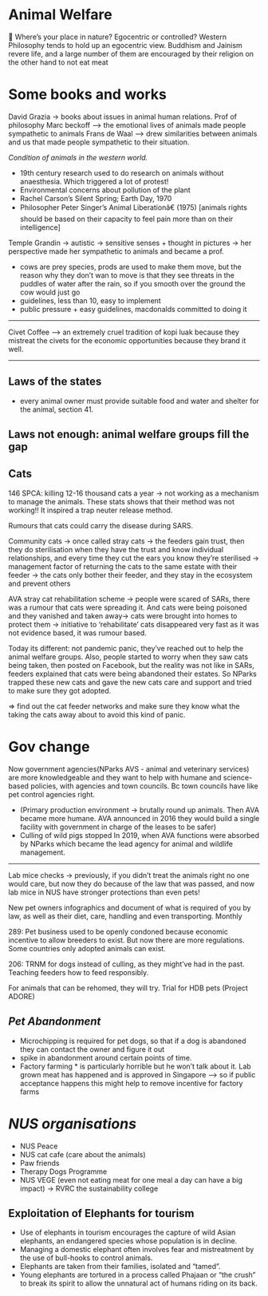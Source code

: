 # Animal Welfare

<aside>
📌 Where’s your place in nature? Egocentric or controlled? Western Philosophy tends to hold up an egocentric view. Buddhism  and Jainism revere life, and a large number of them are encouraged by their religion on the other hand to not eat meat

</aside>

# Some books and works

David Grazia -> books about issues in animal human relations. Prof of philosophy
Marc beckoff —>  the emotional lives of animals made people sympathetic to animals
Frans de Waal —> drew similarities between animals and us that made people sympathetic to their situation.

*Condition of animals in the western world.*

- 19th century research used to do research on animals without anaesthesia. Which triggered a lot of protest!
- Environmental concerns about pollution of the plant
- Rachel Carson’s Silent Spring; Earth Day, 1970
- Philosopher Peter Singer’s Animal Liberationâ€ (1975) [animals rights should be based on their capacity to feel pain more than on their intelligence]

Temple Grandin -> autistic -> sensitive senses + thought in pictures -> her perspective made her sympathetic to animals and became a prof.

- cows are prey species, prods are used to make them move, but the reason why they don’t wan to move is that they see threats in the puddles of water after the rain, so if you smooth over the ground the cow would just go
- guidelines, less than 10, easy to implement
- public pressure + easy guidelines, macdonalds committed to doing it

---

Civet Coffee —> an extremely cruel tradition of kopi luak because they mistreat the civets for the economic opportunities because they brand it well.

---

## Laws of the states

- every animal owner must provide suitable food and water and shelter for the animal, section 41.

## Laws not enough: animal welfare groups fill the gap

## Cats

146 SPCA: killing 12-16 thousand cats a year -> not working as a mechanism to manage the animals. These stats shows that their method was not working!! It inspired a trap neuter release method.

Rumours that cats could carry the disease during SARS.

Community cats -> once called stray cats -> the feeders gain trust, then they do sterilisation when they have the trust and know individual relationships, and every time they cut the ears you know they’re sterilised -> management factor of returning the cats to the same estate with their feeder -> the cats only bother their feeder, and they stay in the ecosystem and prevent others

AVA stray cat rehabilitation scheme -> people were scared of SARs, there was a rumour that cats were spreading it. And cats were being poisoned and they vanished and taken away-> cats were brought into homes to protect them -> initiative to ‘rehabilitate’ cats disappeared very fast as it was not evidence based, it was rumour based.

Today its different: not pandemic panic, they’ve reached out to help the animal welfare groups. Also, people started to worry when they saw cats being taken, then posted on Facebook, but the reality was not like in SARs, feeders explained that cats were being abandoned their estates. So NParks trapped these new cats and gave the new cats care and support and tried to make sure they got adopted.

=> find out the cat feeder networks and make sure they know what the taking the cats away about to avoid this kind of panic.

# Gov change

Now government agencies(NParks AVS - animal and veterinary services) are more knowledgeable and they want to help with humane and science-based policies, with agencies and town councils. Bc town councils have like pet control agencies right.

- (Primary production environment -> brutally round up animals. Then AVA became more humane. AVA announced in 2016 they would build a single facility with government in charge of the leases to be safer)
- Culling of wild pigs stopped In 2019, when AVA functions were absorbed by NParks which became the lead agency for animal and wildlife management.

---

Lab mice checks -> previously, if you didn’t treat the animals right no one would care, but now they do because of the law that was passed, and now lab mice in NUS have stronger protections than even pets!

New pet owners infographics and document of what is required of you by law, as well as their diet, care, handling and even transporting. Monthly

289: Pet business used to be openly condoned because economic incentive to allow breeders to exist. But now there are more regulations. Some countries only adopted animals can exist.

206: TRNM for dogs instead of culling, as they might’ve had in the past. Teaching feeders how to feed responsibly.

For animals that can be rehomed, they will try. Trial for HDB pets (Project ADORE)

## *Pet Abandonment*

- Microchipping is required for pet dogs, so that if a dog is abandoned they can contact the owner and figure it out
- spike in abandonment around certain points of time.
- Factory farming * is particularly horrible but he won’t talk about it. Lab grown meat has happened and is approved in Singapore —> so if public acceptance happens this might help to remove incentive for factory farms

# *NUS organisations*

- NUS Peace
- NUS cat cafe (care about the animals)
- Paw friends
- Therapy Dogs Programme
- NUS VEGE (even not eating meat for one meal a day can have a big impact) -> RVRC the sustainability college

## Exploitation of Elephants for tourism

- Use of elephants in tourism encourages the capture of wild Asian elephants, an endangered species whose population is in decline.
- Managing a domestic elephant often involves fear and mistreatment by the use of bull-hooks to control animals.
- Elephants are taken from their families, isolated and “tamed”.
- Young elephants are tortured in a process called Phajaan or “the crush” to break its spirit to allow the unnatural act of humans riding on its back.
